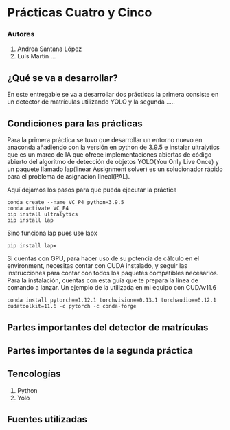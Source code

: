 # Prácticas Cuatro y Cinco

###  Autores
1. Andrea Santana López
2. Luís Martín ...

## ¿Qué se va a desarrollar?
En este entregable se va a desarrollar dos prácticas la primera consiste en un detector de matrículas utilizando YOLO y la segunda .....

## Condiciones para las prácticas
Para la primera práctica se tuvo que desarrollar un entorno nuevo en anaconda añadiendo con la versión en python de 3.9.5 e instalar ultralytics que es un marco de IA que ofrece implementaciones abiertas de código abierto del algoritmo de detección de objetos YOLO(You Only Live Once) y un paquete llamado lap(linear Assignment solver) es un solucionador rápido para el problema de asignación lineal(PAL). 

Aquí dejamos los pasos para que pueda ejecutar la práctica

```
conda create --name VC_P4 python=3.9.5
conda activate VC_P4
pip install ultralytics
pip install lap
```
Sino funciona lap pues use lapx
```
pip install lapx
```
Si cuentas con GPU, para hacer uso de su potencia de cálculo en el environment, necesitas contar con CUDA instalado, y seguir las instrucciones para contar con todos los paquetes compatibles necesarios. Para la instalación, cuentas con esta guía que te prepara la línea de comando a lanzar. Un ejemplo de la utilizada en mi equipo con CUDAv11.6
```
conda install pytorch==1.12.1 torchvision==0.13.1 torchaudio==0.12.1 cudatoolkit=11.6 -c pytorch -c conda-forge
```
## Partes importantes del detector de matrículas

## Partes importantes de la segunda práctica

## Tencologías
1. Python 
2. Yolo

## Fuentes utilizadas
